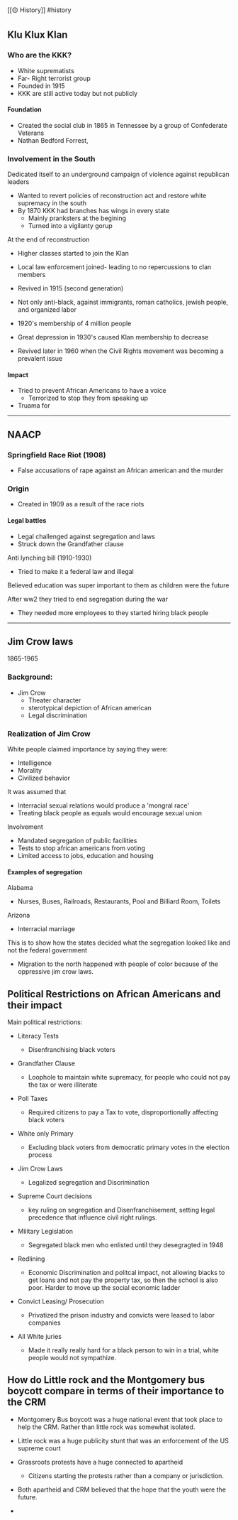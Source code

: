 [[🟡 History]] #history 

## Klu Klux Klan

### Who are the KKK?

- White suprematists 
- Far- Right terrorist group 
- Founded in 1915
- KKK are still active today but not publicly 

#### Foundation

- Created the social club in 1865 in Tennessee by a group of Confederate Veterans 
- Nathan Bedford Forrest, 

### Involvement in the South 

Dedicated itself to an underground campaign of violence against republican leaders

- Wanted to revert policies of reconstruction act and restore white supremacy in the south 
- By 1870 KKK had branches has wings in every state 
	- Mainly pranksters at the begining 
	- Turned into a vigilanty gorup 

At the end of reconstruction 
- Higher classes started to join the Klan 
- Local law enforcement joined- leading to no repercussions to clan members 

- Revived in 1915 (second generation)
- Not only anti-black, against immigrants, roman catholics, jewish people, and organized labor 
- 1920's membership of 4 million people 

- Great depression in 1930's caused Klan membership to decrease 
- Revived later in 1960 when the Civil Rights movement was becoming a prevalent issue 

#### Impact 

- Tried to prevent African Americans to have a voice 
	- Terrorized to stop they from speaking up 
- Truama for 


---
## NAACP 

### Springfield Race Riot (1908)

- False accusations of rape against an African american and the murder 


### Origin 

- Created in 1909 as a result of the race riots 

#### Legal battles 

- Legal challenged against segregation and laws 
- Struck down the Grandfather clause 

Anti lynching bill (1910-1930)
- Tried to make it a federal law and illegal 

Believed education was super important to them as children were the future 

After ww2 they tried to end segregation during the war 
- They needed more employees to they started hiring black people 


---
## Jim Crow laws 
1865-1965

### Background:

- Jim Crow 
	- Theater character 
	- sterotypical depiction of African american 
	- Legal discrimination 

### Realization of Jim Crow 

White people claimed importance by saying they were:
- Intelligence 
- Morality 
- Civilized behavior 

It was assumed that 
- Interracial sexual relations would produce a 'mongral race'
- Treating black people as equals would encourage sexual union 

Involvement 
- Mandated segregation of public facilities 
- Tests to stop african americans from voting 
- Limited access to jobs, education and housing 


#### Examples of segregation 

Alabama 
- Nurses, Buses, Railroads, Restaurants, Pool and Billiard Room, Toilets

Arizona 
- Interracial marriage 

This is to show how the states decided what the segregation looked like and not the federal government 

- Migration to the north happened with people of color because of the oppressive jim crow laws. 


## Political Restrictions on African Americans and their impact 

Main political restrictions:
- Literacy Tests 
	- Disenfranchising black voters 

- Grandfather Clause 
	- Loophole to maintain white supremacy, for people who could not pay the tax or were illiterate 

- Poll Taxes 
	- Required citizens to pay a Tax to vote, disproportionally affecting black voters 

- White only Primary 
	- Excluding black voters from democratic primary votes in the election process 

 - Jim Crow Laws 
	 - Legalized segregation and Discrimination 

- Supreme Court decisions 
	- key ruling on segregation and Disenfranchisement, setting legal precedence that influence civil right rulings. 

- Military Legislation 
	- Segregated black men who enlisted until they desegragted in 1948 

- Redlining 
	- Economic Discrimination and politcal impact, not allowing blacks to get loans and not pay the property tax, so then the school is also poor. Harder to move up the social economic ladder 

- Convict Leasing/ Prosecution 
	- Privatized the prison industry and convicts were leased to labor companies 

- All White juries 
	- Made it really really hard for a black person to win in a trial, white people would not sympathize. 


## How do Little rock and the Montgomery bus boycott compare in terms of their importance to the CRM 

- Montgomery Bus boycott was a huge national event that took place to help the CRM. Rather than little rock was somewhat isolated. 

- Little rock was a huge publicity stunt that was an enforcement of the US supreme court 

- Grassroots protests have a huge connected to apartheid 
	- Citizens starting the protests rather than a company or jurisdiction. 

- Both apartheid and CRM believed that the hope that the youth were the future. 


- 





